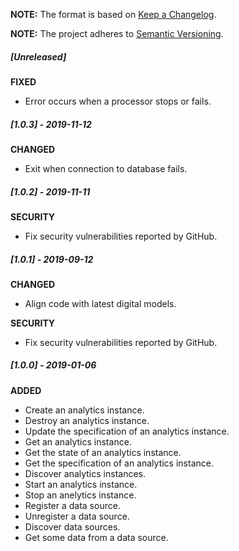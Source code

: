 **NOTE:** The format is based on [Keep a Changelog](http://keepachangelog.com/en/1.0.0/).

**NOTE:** The project adheres to [Semantic Versioning](http://semver.org/spec/v2.0.0.html).

##### [Unreleased]

**FIXED**

* Error occurs when a processor stops or fails.


##### [1.0.3] - 2019-11-12

**CHANGED**

* Exit when connection to database fails.


##### [1.0.2] - 2019-11-11

**SECURITY**

* Fix security vulnerabilities reported by GitHub.


##### [1.0.1] - 2019-09-12

**CHANGED**

* Align code with latest digital models.

**SECURITY**

* Fix security vulnerabilities reported by GitHub.


##### [1.0.0] - 2019-01-06

**ADDED**

* Create an analytics instance.
* Destroy an analytics instance.
* Update the specification of an analytics instance.
* Get an analytics instance.
* Get the state of an analytics instance.
* Get the specification of an analytics instance.
* Discover analytics instances.
* Start an analytics instance.
* Stop an anelytics instance.
* Register a data source.
* Unregister a data source.
* Discover data sources.
* Get some data from a data source.
